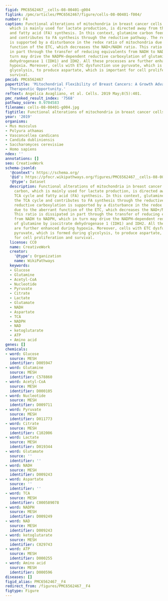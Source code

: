 ```yaml
---
figid: PMC6562467__cells-08-00401-g004
figlink: /pmc/articles/PMC6562467/figure/cells-08-00401-f004/
number: F4
caption: Functional alterations of mitochondria in breast cancer cells. Glucose carbon,
  which is mainly used for lactate production, is directed away from the TCA cycle
  and fatty acid (FA) synthesis. In this context, glutamine carbon feeds the TCA cycle
  and contributes to FA synthesis through the reductive pathway. The reductive carboxylation
  is supported by a disturbance in the redox ratio of mitochondria due to the aberrant
  function of the ETC, which decreases the NAD+/NADH ratio. This ratio is dissipated
  in part through the transfer of reducing equivalents from NADH to NADPH, which in
  turn may drive the NADPH-dependent reductive carboxylation of glutamine by isocitrate
  dehydrogenase 1 (IDH1) and IDH2. All these processes are further enhanced during
  hypoxia. Moreover, cells with ETC dysfunction use pyruvate, which is formed during
  glycolysis, to produce aspartate, which is important for cell proliferation and
  survival.
pmcid: PMC6562467
papertitle: 'Mitochondrial Flexibility of Breast Cancers: A Growth Advantage and a
  Therapeutic Opportunity.'
reftext: Angelica Avagliano, et al. Cells. 2019 May;8(5):401.
pmc_ranked_result_index: '7568'
pathway_score: 0.9704583
filename: cells-08-00401-g004.jpg
figtitle: Functional alterations of mitochondria in breast cancer cells
year: '2019'
organisms:
- Mus musculus
- Polyura athamas
- Vasconcellea candicans
- Candida dubliniensis
- Saccharomyces cerevisiae
- Homo sapiens
ndex: ''
annotations: []
seo: CreativeWork
schema-jsonld:
  '@context': https://schema.org/
  '@id': https://pfocr.wikipathways.org/figures/PMC6562467__cells-08-00401-g004.html
  '@type': Dataset
  description: Functional alterations of mitochondria in breast cancer cells. Glucose
    carbon, which is mainly used for lactate production, is directed away from the
    TCA cycle and fatty acid (FA) synthesis. In this context, glutamine carbon feeds
    the TCA cycle and contributes to FA synthesis through the reductive pathway. The
    reductive carboxylation is supported by a disturbance in the redox ratio of mitochondria
    due to the aberrant function of the ETC, which decreases the NAD+/NADH ratio.
    This ratio is dissipated in part through the transfer of reducing equivalents
    from NADH to NADPH, which in turn may drive the NADPH-dependent reductive carboxylation
    of glutamine by isocitrate dehydrogenase 1 (IDH1) and IDH2. All these processes
    are further enhanced during hypoxia. Moreover, cells with ETC dysfunction use
    pyruvate, which is formed during glycolysis, to produce aspartate, which is important
    for cell proliferation and survival.
  license: CC0
  name: CreativeWork
  creator:
    '@type': Organization
    name: WikiPathways
  keywords:
  - Glucose
  - Glutamine
  - Acetyl-CoA
  - Nucleotide
  - Pyruvate
  - Citrate
  - Lactate
  - Glutamate
  - NADH
  - Aspartate
  - TCA
  - NADPH
  - NAD
  - ketoglutarate
  - ATP
  - Amino acid
genes: []
chemicals:
- word: Glucose
  source: MESH
  identifier: D005947
- word: Glutamine
  source: MESH
  identifier: C578860
- word: Acetyl-CoA
  source: MESH
  identifier: D000105
- word: Nucleotide
  source: MESH
  identifier: D009711
- word: Pyruvate
  source: MESH
  identifier: D011773
- word: Citrate
  source: MESH
  identifier: C102006
- word: Lactate
  source: MESH
  identifier: D019344
- word: Glutamate
  source: ''
  identifier: ''
- word: NADH
  source: MESH
  identifier: D009243
- word: Aspartate
  source: ''
  identifier: ''
- word: TCA
  source: MESH
  identifier: C000589078
- word: NADPH
  source: MESH
  identifier: D009249
- word: NAD
  source: MESH
  identifier: D009243
- word: ketoglutarate
  source: MESH
  identifier: C029743
- word: ATP
  source: MESH
  identifier: D000255
- word: Amino acid
  source: MESH
  identifier: D000596
diseases: []
figid_alias: PMC6562467__F4
redirect_from: /figures/PMC6562467__F4
figtype: Figure
---
```

